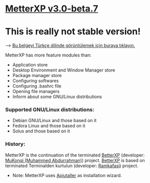 # [MetterXP v3.0-beta.7](https://github.com/MuKonqi/metterxp/tree/beta)
# This is really not stable version!
--> [Bu belgeyi Türkçe dilinde görüntülemek için buraya tıklayın.](https://github.com/MuKonqi/metterxp/blob/main/BENİOKU.md)

MetterXP has more feature modules than:
* Application store
* Desktop Environment and Window Manager store
* Package manager store
* Configuring softwares
* Configuring .bashrc file
* Opening file managers
* Inform about some GNU/Linux distributions
### Supported GNU/Linux distributions:
* Debian GNU/Linux and those based on it
* Fedora Linux and those based on it
* Solus and those based on it
### History:
MetterXP is the continuation of the terminated [BetterXP](https://github.com/MuKonqi/metterxp/tree/betterxp) (developer: [MuKonqi (Muhammed Abdurrahman)](https://github.com/MuKonqi)) project. [BetterXP](https://github.com/MuKonqi/metterxp/tree/betterxp) is based on terminated Terminalden kurtulun (developer: [Ramkafasi](https://github.com/Ramkafasi)) project.

* Note: MetterXP uses [Apiutaller](https://github.com/MuKonqi/apiutaller) as installation wizard.